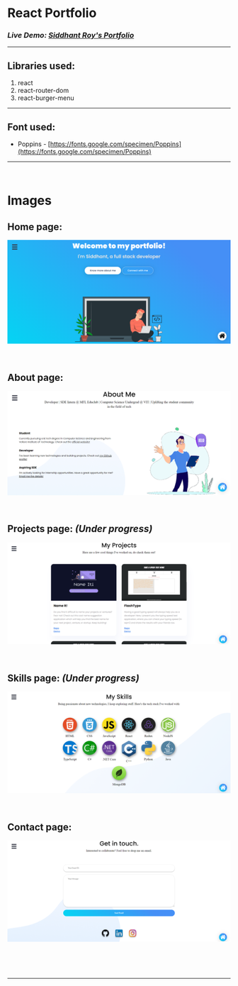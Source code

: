 # **React Portfolio**

### **_Live Demo:_** _[Siddhant Roy's Portfolio](https://siddhant-roy.github.io/portfolio/)_

---

## Libraries used:

1. react
2. react-router-dom
3. react-burger-menu

---

## Font used:

- Poppins - [https://fonts.google.com/specimen/Poppins](https://fonts.google.com/specimen/Poppins)

---

<br>

# Images

## **Home page:**

![Home page](src/assets/home.png "Home page")

<br>

## **About page:**

![About page](src/assets/about.png "About page")

<br>

## **Projects page:** _(Under progress)_

![Projects page](src/assets/projects.png "Projects page")

<br>

## **Skills page:** _(Under progress)_

![Skills page](src/assets/skills.png "Skills page")

<br>

## **Contact page:**

![Contact page](src/assets/contact.png "Contact page")

<br>

<br>

<br>

---

